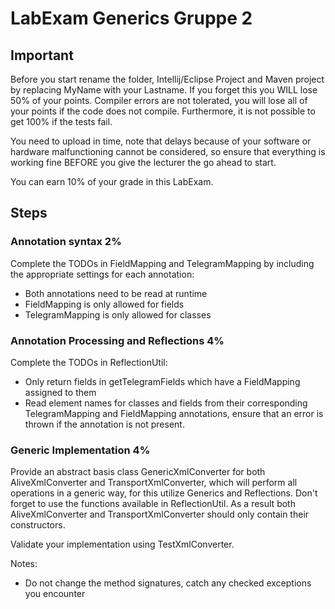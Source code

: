 # LabExam Generics Gruppe 2

## Important
Before you start rename the folder, Intellij/Eclipse Project and Maven project by replacing MyName with your Lastname. If you forget this you WILL lose 50% of your points. 
Compiler errors are not tolerated, you will lose all of your points if the code does not compile. Furthermore, it is not possible to get 100% if the tests fail.

You need to upload in time, note that delays because of your software or hardware malfunctioning cannot be considered, so ensure that everything is working fine BEFORE you give the lecturer the go ahead to start. 

You can earn 10% of your grade in this LabExam.

## Steps

### Annotation syntax 2%

Complete the TODOs in FieldMapping and TelegramMapping by including the appropriate settings for each annotation: 
- Both annotations need to be read at runtime
- FieldMapping is only allowed for fields
- TelegramMapping is only allowed for classes

### Annotation Processing and Reflections 4%

Complete the TODOs in ReflectionUtil: 
- Only return fields in getTelegramFields which have a FieldMapping assigned to them
- Read element names for classes and fields from their corresponding TelegramMapping and FieldMapping annotations, ensure that an error is thrown if the annotation is not present.

### Generic Implementation 4%

Provide an abstract basis class GenericXmlConverter for both AliveXmlConverter and TransportXmlConverter, which will perform all operations in a generic way, for this utilize Generics and Reflections. Don't forget to use the functions available in ReflectionUtil. As a result both AliveXmlConverter and TransportXmlConverter should only contain their constructors.

Validate your implementation using TestXmlConverter.

Notes: 
- Do not change the method signatures, catch any checked exceptions you encounter